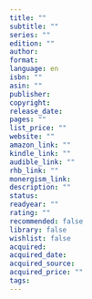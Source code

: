 ```yaml
---
title: ""
subtitle: ""
series: ""
edition: ""
author: 
format: 
language: en
isbn: ""
asin: ""
publisher: 
copyright: 
release_date: 
pages: ""
list_price: ""
website: ""
amazon_link: ""
kindle_link: ""
audible_link: ""
rhb_link: ""
monergism_link: 
description: ""
status: 
readyear: ""
rating: ""
recommended: false
library: false
wishlist: false
acquired: 
acquired_date: 
acquired_source: 
acquired_price: ""
tags:
---
```

